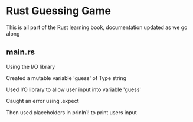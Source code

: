 # Rust Guessing Game

This is all part of the Rust learning book, documentation updated as we go along

## main.rs

Using the I/O library

Created a mutable variable 'guess' of Type string

Used I/O library to allow user input into variable 'guess'

Caught an error using .expect

Then used placeholders in prinln1! to print users input
